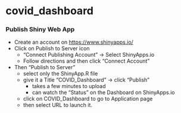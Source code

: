 # covid_dashboard


### Publish Shiny Web App
- Create an account on https://www.shinyapps.io/
- Click on Publish to Server icon
  - “Connect Publishing Account” -> Select ShinyApps.io
  - Follow directions and then click “Connect Account”
- Then “Publish to Server”
  - select only the ShinyApp.R file
  - give it a Title “COVID_Dashboard” -> click “Publish”
    - takes a few minutes to upload
    - can watch the “Status” on the Dashboard on ShinyApps.io
  - click on COVID_Dashboard to go to Application page
  - then select URL to launch it.

